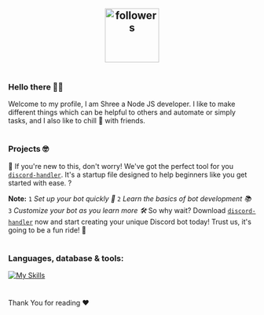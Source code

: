 <h2 align="center">
<!-- <img width="100%" src=""> -->
<br> </br>
<img alt="followers" title="Github'dan Takip Et" src="https://img.shields.io/github/followers/sh3ee?color=236ad3&labelColor=1155ba&style=for-the-badge&logo=github&label=follower" width="110px" /></a>
</h2>

#

### Hello there 🙋‍♂️
Welcome to my profile, I am Shree a Node JS developer.
I like to make different things which can be helpful to others and automate or simply tasks, and I also like to chill 🥶 with friends.

#

### Projects 🤓


🎉 If you're new to this, don't worry! We've got the perfect tool for you [`discord-handler`](https://github.com/sh3ee/discord-handler). It's a startup file designed to help beginners like you get started with ease. ?

**Note:**
`1` *Set up your bot quickly 🚀*
`2` *Learn the basics of bot development 📚*
`3` *Customize your bot as you learn more 🛠️*
So why wait? Download [`discord-handler`](https://github.com/sh3ee/discord-handler) now and start creating your unique Discord bot today! Trust us, it's going to be a fun ride! 🎢

#

### Languages, database & tools:
[![My Skills](https://skillicons.dev/icons?i=js,ts,nodejs,mongo,vscode)](https://github.com/sh3ee/sh3ee)

#

Thank You for reading ♥

